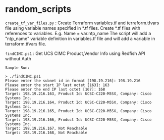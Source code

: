 # random_scripts

`create_tf_var_files.py` : Create Terraform variables.tf and terraform.tfvars file using variable names specified in *.tf files. 
                           Create *.tf files with references to variables. E.g. Name = var.ntp_name 
                           The script will add a "ntp_name" variable definition in variables.tf file and will add a variable in terraform.tfvars file.

`findCIMC.ps1` : Get UCS CIMC Product,Vendor Info using Redfish API without Auth

```
Sample Run:

> ./findCIMC.ps1
Please enter the subnet id in format [198.19.216]: 198.19.216
Please enter the start IP last octet [163]: 163
Please enter the end IP last octet [167]: 168
Target: 198.19.216.163, Product Id: UCSC-C220-M5SX, Company: Cisco Systems Inc.                                         
Target: 198.19.216.164, Product Id: UCSC-C220-M5SX, Company: Cisco Systems Inc.                                         
Target: 198.19.216.165, Product Id: UCSC-C220-M5SX, Company: Cisco Systems Inc.                                         
Target: 198.19.216.166, Product Id: UCSC-C220-M5SX, Company: Cisco Systems Inc.                                         
Target: 198.19.216.167, Not Reachable
Target: 198.19.216.168, Not Reachable
```
